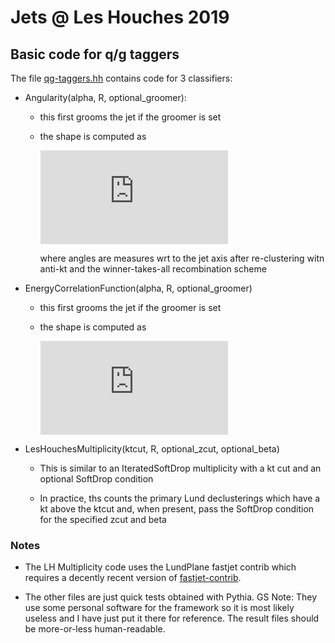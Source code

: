 # Jets @ Les Houches 2019

## Basic code for q/g taggers

The file [qg-taggers.hh](qg-taggers.hh) contains code for 3 classifiers:

 - Angularity(alpha, R, optional_groomer):

    - this first grooms the jet if the groomer is set

    - the shape is computed as
    
      ![\Large \frac{1}{\sum_i p_{ti} R^\alpha}\sum_i p_{ti}\theta_i^\alpha](https://latex.codecogs.com/svg.latex?%5CLarge%20%5Cfrac%7B1%7D%7B%5Csum_i%20p_%7Bti%7D%20R%5E%5Calpha%7D%5Csum_i%20p_%7Bti%7D%5Ctheta_i%5E%5Calpha)

      where angles are measures wrt to the jet axis after re-clustering witn anti-kt and the winner-takes-all recombination scheme

 - EnergyCorrelationFunction(alpha, R, optional_groomer)

    - this first grooms the jet if the groomer is set

    - the shape is computed as
    
      ![\Large \frac{1}{(\sum_i p_{ti})^2 R^\alpha}\sum_{i<j} p_{ti}p_{tj}\theta_{ij}^\alpha](https://latex.codecogs.com/svg.latex?%5CLarge%20%5Cfrac%7B1%7D%7B%28%5Csum_i%20p_%7Bti%7D%29%5E2%20R%5E%5Calpha%7D%5Csum_%7Bi%3Cj%7D%20p_%7Bti%7Dp_%7Btj%7D%5Ctheta_%7Bij%7D%5E%5Calpha)

 - LesHouchesMultiplicity(ktcut, R, optional_zcut, optional_beta)

    - This is similar to an IteratedSoftDrop multiplicity with a kt
      cut and an optional SoftDrop condition

    - In practice, ths counts the primary Lund declusterings which
      have a kt above the ktcut and, when present, pass the SoftDrop
      condition for the specified zcut and beta

### Notes

 - The LH Multiplicity code uses the LundPlane fastjet contrib which
   requires a decently recent version of
   [fastjet-contrib](https://fastjet.hepforge.org/contrib/).

 - The other files are just quick tests obtained with Pythia. GS Note:
   They use some personal software for the framework so it is most
   likely useless and I have just put it there for reference. The
   result files should be more-or-less human-readable.

